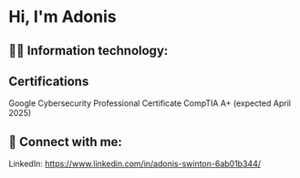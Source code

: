 <h1>Hi, I'm Adonis </h1>

<h2>👨‍💻 Information technology:</h2>

<h2>Certifications</h2>

Google Cybersecurity Professional Certificate
CompTIA A+ (expected April 2025)

<h2> 🤳 Connect with me:</h2>


LinkedIn: https://www.linkedin.com/in/adonis-swinton-6ab01b344/ 
